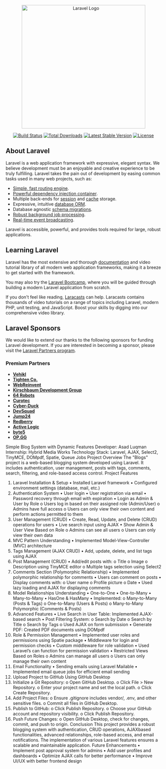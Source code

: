 <p align="center"><a href="https://laravel.com" target="_blank"><img src="https://raw.githubusercontent.com/laravel/art/master/logo-lockup/5%20SVG/2%20CMYK/1%20Full%20Color/laravel-logolockup-cmyk-red.svg" width="400" alt="Laravel Logo"></a></p>

<p align="center">
<a href="https://github.com/laravel/framework/actions"><img src="https://github.com/laravel/framework/workflows/tests/badge.svg" alt="Build Status"></a>
<a href="https://packagist.org/packages/laravel/framework"><img src="https://img.shields.io/packagist/dt/laravel/framework" alt="Total Downloads"></a>
<a href="https://packagist.org/packages/laravel/framework"><img src="https://img.shields.io/packagist/v/laravel/framework" alt="Latest Stable Version"></a>
<a href="https://packagist.org/packages/laravel/framework"><img src="https://img.shields.io/packagist/l/laravel/framework" alt="License"></a>
</p>

## About Laravel

Laravel is a web application framework with expressive, elegant syntax. We believe development must be an enjoyable and creative experience to be truly fulfilling. Laravel takes the pain out of development by easing common tasks used in many web projects, such as:

- [Simple, fast routing engine](https://laravel.com/docs/routing).
- [Powerful dependency injection container](https://laravel.com/docs/container).
- Multiple back-ends for [session](https://laravel.com/docs/session) and [cache](https://laravel.com/docs/cache) storage.
- Expressive, intuitive [database ORM](https://laravel.com/docs/eloquent).
- Database agnostic [schema migrations](https://laravel.com/docs/migrations).
- [Robust background job processing](https://laravel.com/docs/queues).
- [Real-time event broadcasting](https://laravel.com/docs/broadcasting).

Laravel is accessible, powerful, and provides tools required for large, robust applications.

## Learning Laravel

Laravel has the most extensive and thorough [documentation](https://laravel.com/docs) and video tutorial library of all modern web application frameworks, making it a breeze to get started with the framework.

You may also try the [Laravel Bootcamp](https://bootcamp.laravel.com), where you will be guided through building a modern Laravel application from scratch.

If you don't feel like reading, [Laracasts](https://laracasts.com) can help. Laracasts contains thousands of video tutorials on a range of topics including Laravel, modern PHP, unit testing, and JavaScript. Boost your skills by digging into our comprehensive video library.

## Laravel Sponsors

We would like to extend our thanks to the following sponsors for funding Laravel development. If you are interested in becoming a sponsor, please visit the [Laravel Partners program](https://partners.laravel.com).

### Premium Partners

- **[Vehikl](https://vehikl.com/)**
- **[Tighten Co.](https://tighten.co)**
- **[WebReinvent](https://webreinvent.com/)**
- **[Kirschbaum Development Group](https://kirschbaumdevelopment.com)**
- **[64 Robots](https://64robots.com)**
- **[Curotec](https://www.curotec.com/services/technologies/laravel/)**
- **[Cyber-Duck](https://cyber-duck.co.uk)**
- **[DevSquad](https://devsquad.com/hire-laravel-developers)**
- **[Jump24](https://jump24.co.uk)**
- **[Redberry](https://redberry.international/laravel/)**
- **[Active Logic](https://activelogic.com)**
- **[byte5](https://byte5.de)**
- **[OP.GG](https://op.gg)**

Simple Blog System with Dynamic Features
Developer: Asad Luqman
Internship: Hybrid Media Works
Technology Stack: Laravel, AJAX, Select2, TinyMCE, DOMpdf, Spatie, Queue Jobs
Project Overview
The "Blogs" project is a web-based blogging system developed using Laravel. It includes
authentication, user management, posts with tags, comments, search, filtering, and role-based
access control.
Project Features
1. Laravel Installation & Setup
• Installed Laravel framework
• Configured environment settings (database, mail, etc.)
2. Authentication System
• User login
• User registration via email
• Password recovery through email with expiration
• Login as Admin & User by Role
o Users log in based on their assigned role (Admin/User)
o Admins have full access
o Users can only view their own content and perform actions permitted to them
3. User Management (CRUD)
• Create, Read, Update, and Delete (CRUD) operations for users
• Live search input using AJAX
• Show Admin & User View Based on Role
o Admins can see all users
o Users can only view their own data
4. MVC Pattern Understanding
• Implemented Model-View-Controller (MVC) architecture
5. Tags Management (AJAX CRUD)
• Add, update, delete, and list tags using AJAX
6. Post Management (CRUD)
• Add/edit posts with:
o Title
o Image
o Description using TinyMCE editor
o Multiple tags selection using Select2
7. Comments Section (Polymorphic Relationship)
• Implemented polymorphic relationship for comments
• Users can comment on posts
• Display comments with:
o User name
o Profile picture
o Date
• Used lazy loading and AJAX for displaying comments
8. Model Relationships Understanding
• One-to-One
• One-to-Many
• Many-to-Many
• HasOne & HasMany
• Implemented:
o Many-to-Many (Posts & Tags)
o One-to-Many (Users & Posts)
o Many-to-Many Polymorphic (Comments & Posts)
9. Advanced Features
• Live Search in User Table: Implemented AJAX-based search
• Post Filtering System:
o Search by Date
o Search by Title
o Search by Tags
o Used AJAX on form submission
• Generate PDF: Created PDF documents using DOMpdf
10. Role & Permission Management
• Implemented user roles and permissions using Spatie package
• Middleware for login and permission checks
• Custom middleware for role validation
• Used Laravel’s can function for permission validation
• Restricted Views Based on Roles
o Admins can manage all users
o Users can only manage their own content
11. Email Functionality
• Sending emails using Laravel Mailable
• Implemented email queue jobs for efficient email sending
12. Upload Project to GitHub Using GitHub Desktop
1. Initialize a Git Repository:
o Open GitHub Desktop.
o Click File > New Repository.
o Enter your project name and set the local path.
o Click Create Repository.
2. Add Project Files:
o Ensure .gitignore includes vendor/, .env, and other sensitive files.
o Commit all files in GitHub Desktop.
3. Publish to GitHub:
o Click Publish Repository.
o Choose your GitHub account and repository visibility.
o Click Publish Repository.
4. Push Future Changes:
o Open GitHub Desktop, check for changes, commit, and push to origin.
Conclusion
This project provides a robust blogging system with authentication, CRUD operations, AJAXbased functionalities, advanced relationships, role-based access, and email notifications. The
implementation of various Laravel features ensures a scalable and maintainable application.
Future Enhancements
• Implement post approval system for admins
• Add user profiles and dashboards
• Optimize AJAX calls for better performance
• Improve UI/UX with better frontend design
